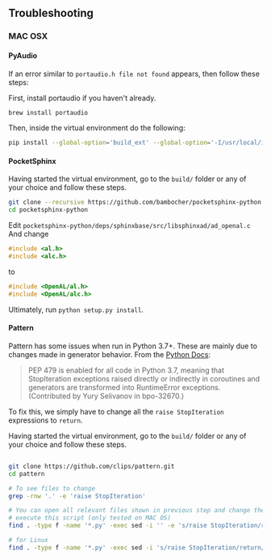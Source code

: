 
## Troubleshooting 

### MAC OSX

#### PyAudio

If an error similar to `portaudio.h file not found` appears, then follow these steps:

First, install portaudio if you haven't already.

```sh
brew install portaudio
```

Then, inside the virtual environment do the following:

```sh
pip install --global-option='build_ext' --global-option='-I/usr/local/include' --global-option='-L/usr/local/lib' pyaudio
```

#### PocketSphinx 

Having started the virtual environment, go to the `build/` folder or any of your choice and follow these steps.

```sh
git clone --recursive https://github.com/bambocher/pocketsphinx-python
cd pocketsphinx-python
```

Edit `pocketsphinx-python/deps/sphinxbase/src/libsphinxad/ad_openal.c`
And change
```cpp
#include <al.h>
#include <alc.h>
```

to

```cpp
#include <OpenAL/al.h>
#include <OpenAL/alc.h>
```

Ultimately, run `python setup.py install`.

#### Pattern

Pattern has some issues when run in Python 3.7+. These are mainly due to changes made in generator behavior. From the [Python Docs](https://docs.python.org/3/whatsnew/3.7.html):
> PEP 479 is enabled for all code in Python 3.7, meaning that StopIteration exceptions raised directly or indirectly in coroutines and generators are transformed into RuntimeError exceptions. (Contributed by Yury Selivanov in bpo-32670.)

To fix this, we simply have to change all the `raise StopIteration` expressions to `return`.

Having started the virtual environment, go to the `build/` folder or any of your choice and follow these steps.

```sh

git clone https://github.com/clips/pattern.git
cd pattern

# To see files to change
grep -rnw '.' -e 'raise StopIteration'

# You can open all relevant files shown in previous step and change them manually or
# execute this script (only tested on MAC OS)
find . -type f -name '*.py' -exec sed -i '' -e 's/raise StopIteration/return/g' {} +

# for Linux
find . -type f -name '*.py' -exec sed -i 's/raise StopIteration/return/g' {} \;

```

